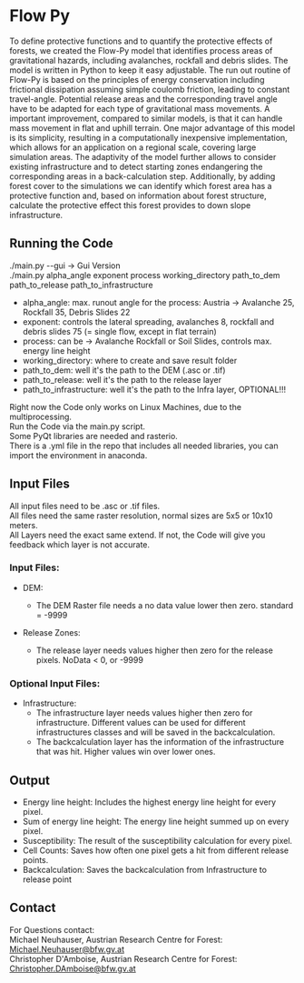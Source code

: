# Flow Py

To define protective functions and to quantify the protective effects of forests, we created the Flow-Py model that 
identifies process areas of gravitational hazards, including avalanches, rockfall and debris slides. The model is 
written in Python to keep it easy adjustable. The run out routine of Flow-Py is based on the principles of energy 
conservation including frictional dissipation assuming simple coulomb friction, leading to constant travel-angle. 
Potential release areas and the corresponding travel angle have to be adapted for each type of gravitational mass movements. 
A important improvement, compared to similar models, is that it can handle mass movement in flat and uphill terrain. 
One major advantage of this model is its simplicity, resulting in a computationally inexpensive implementation, which 
allows for an application on a regional scale, covering large simulation areas. The adaptivity of the model further 
allows to consider existing infrastructure and to detect starting zones endangering the corresponding areas in a back-calculation step. 
Additionally, by adding forest cover to the simulations we can identify which forest area has a protective function and, 
based on information about forest structure, calculate the protective effect this forest provides to down slope infrastructure.

## Running the Code

./main.py --gui -> Gui Version  
./main.py alpha_angle exponent process working_directory path_to_dem path_to_release path_to_infrastructure  

- alpha_angle: max. runout angle for the process: Austria -> Avalanche 25, Rockfall 35, Debris Slides 22 
- exponent: controls the lateral spreading, avalanches 8, rockfall and debris slides 75 (= single flow, except in flat terrain) 
- process: can be -> Avalanche Rockfall or Soil Slides, controls max. energy line height 
- working_directory: where to create and save result folder 
- path_to_dem: well it's the path to the DEM (.asc or .tif)
- path_to_release: well it's the path to the release layer 
- path_to_infrastructure: well it's the path to the Infra layer, OPTIONAL!!! 

Right now the Code only works on Linux Machines, due to the multiprocessing.  
Run the Code via the main.py script.  
Some PyQt libraries are needed and rasterio.  
There is a .yml file in the repo that includes all needed libraries, you can import the environment in anaconda.  

## Input Files

All input files need to be .asc or .tif files.  
All files need the same raster resolution, normal sizes are 5x5 or 10x10 meters.  
All Layers need the exact same extend. If not, the Code will give you feedback which layer is not accurate.

### Input Files:

- DEM:
	- The DEM Raster file needs a no data value lower then zero. standard = -9999
	
- Release Zones:
	- The release layer needs values higher then zero for the release pixels. NoData < 0, or -9999
	
### Optional Input Files:

- Infrastructure:
	- The infrastructure layer needs values higher then zero for infrastructure. Different values can be used for 
	different infrastructures classes and will be saved in the backcalculation.
	- The backcalculation layer has the information of the infrastructure that was hit. Higher values win over lower ones.
	
## Output

- Energy line height:
    Includes the highest energy line height for every pixel.
- Sum of energy line height:
    The energy line height summed up on every pixel.
- Susceptibility:
    The result of the susceptibility calculation for every pixel.
- Cell Counts:
    Saves how often one pixel gets a hit from different release points.
- Backcalculation:
    Saves the backcalculation from Infrastructure to release point

## Contact

For Questions contact:  
Michael Neuhauser, Austrian Research Centre for Forest: Michael.Neuhauser@bfw.gv.at  
Christopher D'Amboise, Austrian Research Centre for Forest: Christopher.DAmboise@bfw.gv.at